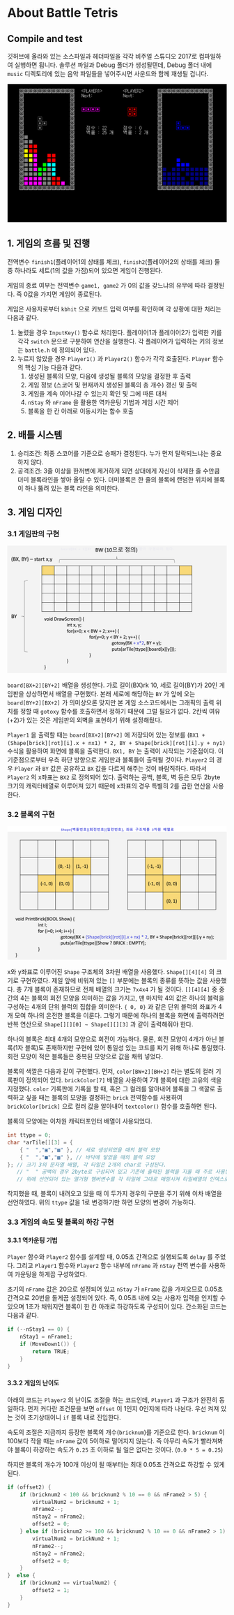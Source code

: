 # About Battle Tetris

## Compile and test

깃허브에 올라와 있는 소스파일과 헤더파일을 각각 비주얼 스튜디오 2017로 컴파일하여 실행하면 됩니다. 솔루션 파일과 Debug 폴더가 생성될텐데, Debug 폴더 내에 `music` 디렉토리에 있는 음악 파일들을 넣어주시면 사운드와 함께 재생될 겁니다.

![game](images/game.png)

## 1. 게임의 흐름 및 진행

전역변수 `finish1`(플레이어1의 상태를 체크), `finish2`(플레이어2의 상태를 체크) 둘 중 하나라도 세트(1의 값을 가짐)되어 있으면 게임이 진행된다.

게임의 종료 여부는 전역변수 `game1, game2` 가 0의 값을 갖느냐의 유무에 따라 결정된다. 즉 0값을 가지면 게임이 종료된다.

게임은 사용자로부터 `kbhit` 으로 키보드 입력 여부를 확인하며 각 상황에 대한 처리는 다음과 같다.

1. 눌렸을 경우
   `InputKey()` 함수로 처리한다. 플레이어1과 플레이어2가 입력한 키를 각각 `switch` 문으로 구분하여 연산을 실행한다. 각 플레이어가 입력하는 키의 정보는 `battle.h` 에 정의되어 있다.
2. 누르지 않았을 경우
   `Player1()` 과 `Player2()` 함수가 각각 호출된다. `Player` 함수의 핵심 기능 다음과 같다.
   1. 생성된 블록의 모양, 다음에 생성될 블록의 모양을 결정한 후 출력
   2. 게임 정보 (스코어 및 현재까지 생성된 블록의 총 개수) 갱신 및 출력
   3. 게임을 계속 이어나갈 수 있는지 확인 및 그에 따른 대처
   4. `nStay` 와 `nFrame` 을 활용한 역카운팅 기법과 게임 시간 제어
   5. 블록을 한 칸 아래로 이동시키는 함수 호출 

## 2. 배틀 시스템

1. 승리조건: 최종 스코어를 기준으로 승패가 결정된다. 누가 먼저 탈락되느냐는 중요하지 않다.
2. 공격조건: 3줄 이상을 한꺼번에 제거하게 되면 상대에게 자신이 삭제한 줄 수만큼 더미 블록라인을 쌓아 올릴 수 있다. 더미블록은 한 줄의 블록에 랜덤한 위치에 블록이 하나 뚫려 있는 블록 라인을 의미한다.

## 3. 게임 디자인

### 3.1 게임판의 구현

![board.png](images/board.png)

`board[BX+2][BY+2]` 배열을 생성한다. 가로 길이(BX)rk 10, 세로 길이(BY)가 20인 게임판을 상상하면서 배열을 구현했다. 본래 세로에 해당하는 `BY` 가 앞에 오는 `board[BY+2][BX+2]` 가 의미상으론 맞지만 본 게임 소스코드에서는 그래픽의 출력 위치를 정할 때 `gotoxy` 함수를 호출하면서 정하기 때문에 그럴 필요가 없다. 2칸씩 여유(+2)가 있는 것은 게임판의 외벽을 표현하기 위해 설정해뒀다.

`Player1` 을 출력할 때는 `board[BX+2][BY+2]` 에 저장되어 있는 정보를 (`BX1 + (Shape[brick][rot][i].x + nx1) * 2, BY + Shape[brick][rot][i].y + ny1)` 수식을 활용하여 화면에 블록을 출력한다. `BX1, BY` 는 출력이 시작되는 기준점이다. 이 기준점으로부터 우측 하단 방향으로 게임판과 블록들이 출력될 것이다. `Player2` 의 경우 `Player` 과 `BY` 값은 공유하고 `BX` 값을 다르게 해주는 것이 바람직하다. 따라서 `Player2` 의 x좌표는 `BX2` 로 정의되어 있다. 출력하는 공백, 블록, 벽 등은 모두 2byte 크기의 캐릭터배열로 이루어져 있기 때문에 x좌표의 경우 특별히 2를 곱한 연산을 사용한다.

### 3.2 블록의 구현

![block](images/block.png)

x와 y좌표로 이루어진 `Shape` 구조체의 3차원 배열을 사용했다. `Shape[][4][4]` 의 크기로 구현하였다. 제일 앞에 비워져 있는 `[]` 부분에는 블록의 종류를 뜻하는 값을 사용했다. 총 7개 블록이 존재하므로 전체 배열의 크기는 `7x4x4` 가 될 것이다. `[][4][4]` 중 중간의 4는 블록의 회전 모양을 의미하는 값을 가지고, 맨 마지막 4의 값은 하나의 블럭을 구성하는 4개의 단위 블럭의 집합을 의미한다. `{ 0, 0}` 과 같은 단위 블럭의 좌표가 4개 모여 하나의 온전한 블록을 이룬다. 그렇기 때문에 하나의 블록을 화면에 출력하려면 반복 연산으로 `Shape[][][0] ~ Shape[][][3]` 과 같이 출력해줘야 한다.

하나의 블록은 최대 4개의 모양으로 회전이 가능하다. 물론, 회전 모양이 4개가 아닌 블록(1자 블록)도 존재하지만 구현에 있어 통일성 있는 코드를 짜기 위해 하나로 통일했다. 회전 모양이 적은 블록들은 중복된 모양으로 값을 채워 넣었다.

블록의 색깔은 다음과 같이 구현했다. 먼저, `color[BW+2][BH+2]` 라는 별도의 컬러 기록판이 정의되어 있다. `brickColor[7]` 배열을 사용하여 7개 블록에 대한 고유의 색을 지정했다. `color` 기록판에 기록을 할 때, 혹은 그 컬러를 알아내어 블록을 그 색깔로 출력하고 싶을 때는 블록의 모양을 결정하는 `brick` 전역함수를 사용하여 `brickColor[brick]` 으로 컬러 값을 알아내어 `textcolor()` 함수를 호출하면 된다.

블록의 모양에는 이차원 캐릭터포인터 배열이 사용되었다. 

```c
int ttype = 0;
char *arTile[][3] = {
	{ "  ","▣","▩" }, // 새로 생성되었을 때의 블럭 모양
	{ "  ","■","▩" }, // 바닥에 닿았을 때의 블럭 모양
}; // 크기 3의 문자열 배열, 각 타일은 2개의 char로 구성된다.
   // "  " 공백의 경우 2byte로 구성되어 있고 기존에 출력된 블럭을 지울 때 주로 사용된다.
   // 위에 선언되어 있는 열거형 멤버변수를 각 타일에 그대로 매핑시켜 타일배열의 인덱스로 사용할 것이다.
```

착지했을 때, 블록이 내려오고 있을 때 이 두가지 경우의 구분을 주기 위해 이차 배열을 선언하였다. 위의 `ttype` 값을 1로 변경하기만 하면 모양의 변경이 가능하다.

### 3.3 게임의 속도 및 블록의 하강 구현

#### 3.3.1 역카운팅 기법

`Player` 함수와 `Player2` 함수를 설계할 때, 0.05초 간격으로 실행되도록 `delay` 를 주었다. 그리고 `Player1` 함수와 `Player2` 함수 내부에 `nFrame` 과 `nStay` 전역 변수를 사용하여 카운팅을 하게끔 구성하였다. 

초기의 `nFrame` 값은 20으로 설정되어 있고 `nStay` 가 `nFrame` 값을 가져오므로 0.05초 간격으로 20번을 돌게끔 설정되어 있다. 즉, 0.05초 내에 오는 사용자 입력을 인지할 수 있으며 1초가 채워지면 블록이 한 칸 아래로 하강하도록 구성되어 있다. 간소화된 코드는 다음과 같다.

```c
if (--nStay1 == 0) {
    nStay1 = nFrame1;
    if (MoveDown1()) {
        return TRUE;
    }
}
```

#### 3.3.2 게임의 난이도

아래의 코드는 `Player2` 의 난이도 조절을  하는 코드인데, `Player1` 과 구조가 완전히 동일하다. 먼저 커다란 조건문을 보면 `offset` 이 1인지 0인지에 따라 나뉜다. 우선 켜져 있는 것이 초기상태이니 `if` 블록 내로 진입한다. 

속도의 조절은 지금까지 등장한 블록의 개수(`bricknum`)를 기준으로 한다. `bricknum` 이 100보다 작을 때는 `nFrame` 값이 5이하로 떨어지지 않는다. 즉 아무리 속도가 빨라져봐야 블록이 하강하는 속도가 `0.25` 초 이하로 될 일은 없다는 것이다. (`0.0 * 5 = 0.25`)

하지만 블록의 개수가 100개 이상이 될 때부터는 최대 0.05초 간격으로 하강할 수 있게 된다.

```c
if (offset2) {
    if (bricknum2 < 100 && bricknum2 % 10 == 0 && nFrame2 > 5) {
        virtualNum2 = bricknum2 + 1;
        nFrame2--;
        nStay2 = nFrame2;
        offset2 = 0;
    } else if (bricknum2 >= 100 && bricknum2 % 10 == 0 && nFrame2 > 1) {
        virtualNum2 = brickNum2 + 1;
        nFrame2--;
        nStay2 = nFrame2;
        offset2 = 0;
    }
}  else {
    if (bricknum2 == virtualNum2) {
        offset2 = 1;
    }
}
```

